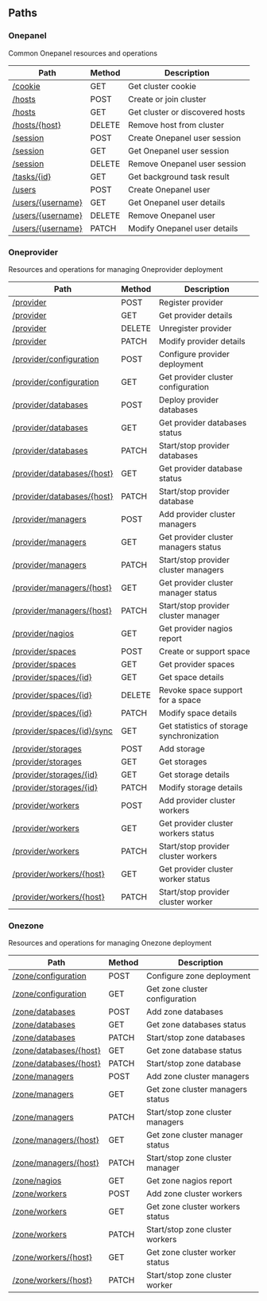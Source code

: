 
<a name="paths"></a>
## Paths

<a name="onepanel_resource"></a>
### Onepanel
Common Onepanel resources and operations


|Path|Method|Description|
|---|---|---|
|[/cookie](operations/get_cluster_cookie.md)|GET|Get cluster cookie|
|[/hosts](operations/create_cluster.md)|POST|Create or join cluster|
|[/hosts](operations/get_cluster_hosts.md)|GET|Get cluster or discovered hosts|
|[/hosts/{host}](operations/remove_cluster_host.md)|DELETE|Remove host from cluster|
|[/session](operations/create_session.md)|POST|Create Onepanel user session|
|[/session](operations/get_session.md)|GET|Get Onepanel user session|
|[/session](operations/remove_session.md)|DELETE|Remove Onepanel user session|
|[/tasks/{id}](operations/get_task_status.md)|GET|Get background task result|
|[/users](operations/add_user.md)|POST|Create Onepanel user|
|[/users/{username}](operations/get_user.md)|GET|Get Onepanel user details|
|[/users/{username}](operations/remove_user.md)|DELETE|Remove Onepanel user|
|[/users/{username}](operations/modify_user.md)|PATCH|Modify Onepanel user details|


<a name="oneprovider_resource"></a>
### Oneprovider
Resources and operations for managing Oneprovider deployment


|Path|Method|Description|
|---|---|---|
|[/provider](operations/add_provider.md)|POST|Register provider|
|[/provider](operations/get_provider.md)|GET|Get provider details|
|[/provider](operations/remove_provider.md)|DELETE|Unregister provider|
|[/provider](operations/modify_provider.md)|PATCH|Modify provider details|
|[/provider/configuration](operations/configure_provider.md)|POST|Configure provider deployment|
|[/provider/configuration](operations/get_provider_configuration.md)|GET|Get provider cluster configuration|
|[/provider/databases](operations/add_provider_databases.md)|POST|Deploy provider databases|
|[/provider/databases](operations/get_provider_databases_status.md)|GET|Get provider databases status|
|[/provider/databases](operations/start_stop_provider_databases.md)|PATCH|Start/stop provider databases|
|[/provider/databases/{host}](operations/get_provider_database_status.md)|GET|Get provider database status|
|[/provider/databases/{host}](operations/start_stop_provider_database.md)|PATCH|Start/stop provider database|
|[/provider/managers](operations/add_provider_managers.md)|POST|Add provider cluster managers|
|[/provider/managers](operations/get_provider_managers_status.md)|GET|Get provider cluster managers status|
|[/provider/managers](operations/start_stop_provider_managers.md)|PATCH|Start/stop provider cluster managers|
|[/provider/managers/{host}](operations/get_provider_manager_status.md)|GET|Get provider cluster manager status|
|[/provider/managers/{host}](operations/start_stop_provider_manager.md)|PATCH|Start/stop provider cluster manager|
|[/provider/nagios](operations/get_provider_nagios_report.md)|GET|Get provider nagios report|
|[/provider/spaces](operations/support_space.md)|POST|Create or support space|
|[/provider/spaces](operations/get_provider_spaces.md)|GET|Get provider spaces|
|[/provider/spaces/{id}](operations/get_space_details.md)|GET|Get space details|
|[/provider/spaces/{id}](operations/revoke_space_support.md)|DELETE|Revoke space support for a space|
|[/provider/spaces/{id}](operations/modify_space.md)|PATCH|Modify space details|
|[/provider/spaces/{id}/sync](operations/get_provider_space_sync_stats.md)|GET|Get statistics of storage synchronization|
|[/provider/storages](operations/add_storage.md)|POST|Add storage|
|[/provider/storages](operations/get_storages.md)|GET|Get storages|
|[/provider/storages/{id}](operations/get_storage_details.md)|GET|Get storage details|
|[/provider/storages/{id}](operations/modify_storage.md)|PATCH|Modify storage details|
|[/provider/workers](operations/add_provider_workers.md)|POST|Add provider cluster workers|
|[/provider/workers](operations/get_provider_workers_status.md)|GET|Get provider cluster workers status|
|[/provider/workers](operations/start_stop_provider_workers.md)|PATCH|Start/stop provider cluster workers|
|[/provider/workers/{host}](operations/get_provider_worker_status.md)|GET|Get provider cluster worker status|
|[/provider/workers/{host}](operations/start_stop_provider_worker.md)|PATCH|Start/stop provider cluster worker|


<a name="onezone_resource"></a>
### Onezone
Resources and operations for managing Onezone deployment


|Path|Method|Description|
|---|---|---|
|[/zone/configuration](operations/configure_zone.md)|POST|Configure zone deployment|
|[/zone/configuration](operations/get_zone_configuration.md)|GET|Get zone cluster configuration|
|[/zone/databases](operations/add_zone_databases.md)|POST|Add zone databases|
|[/zone/databases](operations/get_zone_databases_status.md)|GET|Get zone databases status|
|[/zone/databases](operations/start_stop_zone_databases.md)|PATCH|Start/stop zone databases|
|[/zone/databases/{host}](operations/get_zone_database_status.md)|GET|Get zone database status|
|[/zone/databases/{host}](operations/start_stop_zone_databases_host.md)|PATCH|Start/stop zone database|
|[/zone/managers](operations/add_zone_managers.md)|POST|Add zone cluster managers|
|[/zone/managers](operations/get_zone_managers_status.md)|GET|Get zone cluster managers status|
|[/zone/managers](operations/start_stop_zone_managers.md)|PATCH|Start/stop zone cluster managers|
|[/zone/managers/{host}](operations/get_zone_manager_status.md)|GET|Get zone cluster manager status|
|[/zone/managers/{host}](operations/start_stop_zone_manager.md)|PATCH|Start/stop zone cluster manager|
|[/zone/nagios](operations/get_zone_nagios_report.md)|GET|Get zone nagios report|
|[/zone/workers](operations/add_zone_workers.md)|POST|Add zone cluster workers|
|[/zone/workers](operations/get_zone_workers_status.md)|GET|Get zone cluster workers status|
|[/zone/workers](operations/start_stop_zone_workers.md)|PATCH|Start/stop zone cluster workers|
|[/zone/workers/{host}](operations/get_zone_worker_status.md)|GET|Get zone cluster worker status|
|[/zone/workers/{host}](operations/start_stop_zone_worker.md)|PATCH|Start/stop zone cluster worker|



